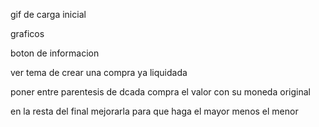 gif de carga inicial

graficos

boton de informacion

ver tema de crear una compra ya liquidada

poner entre parentesis de dcada compra el valor con su moneda original

en la resta del final mejorarla para que haga el mayor menos el menor